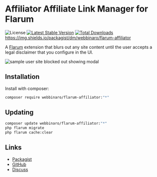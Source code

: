 # Affiliator Affiliate Link Manager for Flarum

![License](https://img.shields.io/github/license/eddiewebb/flarum-affiliator) [![Latest Stable Version](https://img.shields.io/packagist/v/webbinaro/flarum-affiliator.svg)](https://packagist.org/packages/webbinaro/flarum-affiliator) [![Total Downloads](https://img.shields.io/packagist/dt/webbinaro/flarum-affiliator.svg)](https://packagist.org/packages/webbinaro/flarum-affiliator)https://img.shields.io/packagist/dm/webbinaro/flarum-affiliator

A [Flarum](http://flarum.org) extension that blurs out any site content until the user accepts a legal disclaimer that you configure in the UI.

![sample user site blocked out showing modal](https://github.com/eddiewebb/flarum-affiliator/raw/main/screenshot.png)

## Installation

Install with composer:

```sh
composer require webbinaro/flarum-affiliator:"*"
```

## Updating

```sh
composer update webbinaro/flarum-affiliator:"*"
php flarum migrate
php flarum cache:clear
```

## Links

- [Packagist](https://packagist.org/packages/webbinaro/flarum-affiliator)
- [GitHub](https://github.com/webbinaro/flarum-affiliator)
- [Discuss](https://discuss.flarum.org/d/29656-affiliatorer-age-verification-for-flarum-forum)
